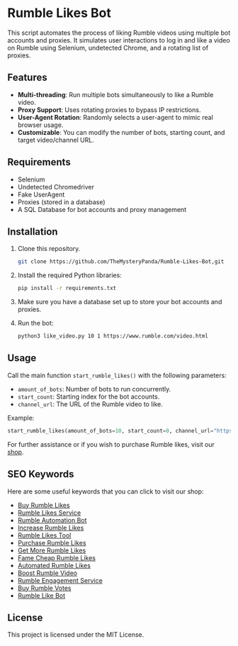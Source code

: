 
# Rumble Likes Bot

This script automates the process of liking Rumble videos using multiple bot accounts and proxies. It simulates user interactions to log in and like a video on Rumble using Selenium, undetected Chrome, and a rotating list of proxies.

## Features
- **Multi-threading**: Run multiple bots simultaneously to like a Rumble video.
- **Proxy Support**: Uses rotating proxies to bypass IP restrictions.
- **User-Agent Rotation**: Randomly selects a user-agent to mimic real browser usage.
- **Customizable**: You can modify the number of bots, starting count, and target video/channel URL.

## Requirements
- Selenium
- Undetected Chromedriver
- Fake UserAgent
- Proxies (stored in a database)
- A SQL Database for bot accounts and proxy management

## Installation

1. Clone this repository.
   ```bash
   git clone https://github.com/TheMysteryPanda/Rumble-Likes-Bot,git
   ```

2. Install the required Python libraries:
   ```bash
   pip install -r requirements.txt
   ```

3. Make sure you have a database set up to store your bot accounts and proxies.

4. Run the bot:
   ```bash
   python3 like_video.py 10 1 https://www.rumble.com/video.html
   ```

## Usage

Call the main function `start_rumble_likes()` with the following parameters:
- `amount_of_bots`: Number of bots to run concurrently.
- `start_count`: Starting index for the bot accounts.
- `channel_url`: The URL of the Rumble video to like.

Example:
```python
start_rumble_likes(amount_of_bots=10, start_count=0, channel_url="https://rumble.com/videolink")
```

For further assistance or if you wish to purchase Rumble likes, visit our [shop](https://fame.cheap/shop/rumble/likes).

## SEO Keywords
Here are some useful keywords that you can click to visit our shop:

- [Buy Rumble Likes](https://fame.cheap/shop/rumble/likes)
- [Rumble Likes Service](https://fame.cheap/shop/rumble/likes)
- [Rumble Automation Bot](https://fame.cheap/shop/rumble/likes)
- [Increase Rumble Likes](https://fame.cheap/shop/rumble/likes)
- [Rumble Likes Tool](https://fame.cheap/shop/rumble/likes)
- [Purchase Rumble Likes](https://fame.cheap/shop/rumble/likes)
- [Get More Rumble Likes](https://fame.cheap/shop/rumble/likes)
- [Fame Cheap Rumble Likes](https://fame.cheap/shop/rumble/likes)
- [Automated Rumble Likes](https://fame.cheap/shop/rumble/likes)
- [Boost Rumble Video](https://fame.cheap/shop/rumble/likes)
- [Rumble Engagement Service](https://fame.cheap/shop/rumble/likes)
- [Buy Rumble Votes](https://fame.cheap/shop/rumble/likes)
- [Rumble Like Bot](https://fame.cheap/shop/rumble/likes)

## License
This project is licensed under the MIT License.
